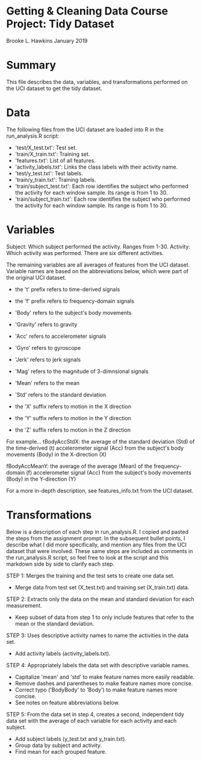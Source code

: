 Getting & Cleaning Data Course Project: Tidy Dataset
====================================================
Brooke L. Hawkins
January 2019

Summary
=======
This file describes the data, variables, and transformations performed on the UCI dataset to get the tidy dataset.


Data
====
The following files from the UCI dataset are loaded into R in the run_analysis.R script:
- 'test/X_test.txt': Test set.
- 'train/X_train.txt': Training set.
- 'features.txt': List of all features.
- 'activity_labels.txt': Links the class labels with their activity name.
- 'test/y_test.txt': Test labels.
- 'train/y_train.txt': Training labels.
- 'train/subject_test.txt': Each row identifies the subject who performed the activity for each window sample. Its range is from 1 to 30.
- 'train/subject_train.txt': Each row identifies the subject who performed the activity for each window sample. Its range is from 1 to 30.


Variables
=========

Subject: Which subject performed the activity. Ranges from 1-30.
Activity: Which activity was performed. There are six different activities.

The remaining variables are all averages of features from the UCI dataset. Variable names are based on the abbreviations below, which were part of the original UCI dataset.

- the 't' prefix refers to time-derived signals
- the 'f' prefix refers to frequency-domain signals

- 'Body' refers to the subject's body movements
- 'Gravity' refers to gravity

- 'Acc' refers to accelerometer signals
- 'Gyro' refers to gyroscope

- 'Jerk' refers to jerk signals
- 'Mag' refers to the magnitude of 3-dimnsional signals

- 'Mean' refers to the mean
- 'Std' refers to the standard deviation

- the 'X' suffix refers to motion in the X direction
- the 'Y' suffix refers to motion in the Y direction
- the 'Z' suffix refers to motion in the Z direction

For example...
tBodyAccStdX: the average of the standard deviation (Std) of the time-derived (t) accelerometer signal (Acc) from the subject's body movements (Body) in the X-direction (X)

fBodyAccMeanY: the average of the average (Mean) of the frequency-domain (f) accelerometer signal (Acc) from the subject's body movements (Body) in the Y-direction (Y)

For a more in-depth description, see features_info.txt from the UCI dataset.


Transformations
===============
Below is a description of each step in run_analysis.R. I copied and pasted the steps from the assignment prompt. In the subsequent bullet points, I describe what I did more specifically, and mention any files from the UCI dataset that were involved. These same steps are included as comments in the run_analysis.R script, so feel free to look at the script and this markdown side by side to clarify each step.

STEP 1: Merges the training and the test sets to create one data set.
- Merge data from test set (X_test.txt) and training set (X_train.txt) data.

STEP 2: Extracts only the data on the mean and standard deviation for
each measurement.
- Keep subset of data from step 1 to only include features that refer to the mean or the standard deviation.

STEP 3: Uses descriptive activity names to name the activities in the data set.
- Add activity labels (activity_labels.txt).

STEP 4: Appropriately labels the data set with descriptive variable names.
- Capitalize 'mean' and 'std' to make feature names more easily readable.
- Remove dashes and parentheses to make feature names more concise.
- Correct typo ('BodyBody' to 'Body') to make feature names more concise.
- See notes on feature abbreviations below.

STEP 5: From the data set in step 4, creates a second, independent tidy data 
set with the average of each variable for each activity and each subject.
- Add subject labels (y_test.txt and y_train.txt).
- Group data by subject and activity.
- Find mean for each grouped feature.
